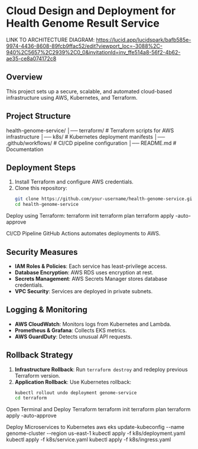 # Cloud Design and Deployment for Health Genome Result Service

LINK TO ARCHITECTURE DIAGRAM: 
https://lucid.app/lucidspark/bafb585e-9974-4436-8608-89fcb9ffac52/edit?viewport_loc=-3088%2C-940%2C5657%2C2939%2C0_0&invitationId=inv_ffe514a8-56f2-4b62-ae35-ce8a074172c8

## Overview
This project sets up a secure, scalable, and automated cloud-based infrastructure using AWS, Kubernetes, and Terraform.

## Project Structure
health-genome-service/ │── terraform/ # Terraform scripts for AWS infrastructure │── k8s/ # Kubernetes deployment manifests │── .github/workflows/ # CI/CD pipeline configuration │── README.md # Documentation

## **Deployment Steps**
1. Install Terraform and configure AWS credentials.
2. Clone this repository:
   ```bash
   git clone https://github.com/your-username/health-genome-service.git
   cd health-genome-service

Deploy using Terraform:
terraform init
terraform plan
terraform apply -auto-approve

CI/CD Pipeline
GitHub Actions automates deployments to AWS.

## Security Measures
- **IAM Roles & Policies**: Each service has least-privilege access.
- **Database Encryption**: AWS RDS uses encryption at rest.
- **Secrets Management**: AWS Secrets Manager stores database credentials.
- **VPC Security**: Services are deployed in private subnets.

## Logging & Monitoring
- **AWS CloudWatch**: Monitors logs from Kubernetes and Lambda.
- **Prometheus & Grafana**: Collects EKS metrics.
- **AWS GuardDuty**: Detects unusual API requests.

## Rollback Strategy
1. **Infrastructure Rollback**: Run `terraform destroy` and redeploy previous Terraform version.
2. **Application Rollback**: Use Kubernetes rollback:
   ```bash
   kubectl rollout undo deployment genome-service
   cd terraform

Open Terminal and Deploy Terraform
  terraform init
  terraform plan
  terraform apply -auto-approve

Deploy Microservices to Kubernetes
  aws eks update-kubeconfig --name genome-cluster --region us-east-1
  kubectl apply -f k8s/deployment.yaml
  kubectl apply -f k8s/service.yaml
  kubectl apply -f k8s/ingress.yaml



